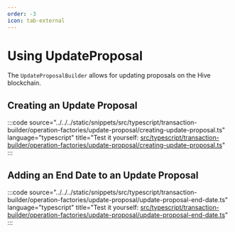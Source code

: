 ```yaml
---
order: -3
icon: tab-external
---
```


# Using UpdateProposal

The `UpdateProposalBuilder` allows for updating proposals on the Hive blockchain.

## Creating an Update Proposal

:::code source="../../../static/snippets/src/typescript/transaction-builder/operation-factories/update-proposal/creating-update-proposal.ts" language="typescript" title="Test it yourself: [src/typescript/transaction-builder/operation-factories/update-proposal/creating-update-proposal.ts](https://stackblitz.com/github/openhive-network/wax-doc-snippets?file=src%2Ftypescript%2Ftransaction-builder%2Foperation-factories%2Fupdate-proposal%2Fcreating-update-proposal.ts&startScript=test-tb-operation-factories-creating-update-proposal)" :::

## Adding an End Date to an Update Proposal

:::code source="../../../static/snippets/src/typescript/transaction-builder/operation-factories/update-proposal/update-proposal-end-date.ts" language="typescript" title="Test it yourself: [src/typescript/transaction-builder/operation-factories/update-proposal/update-proposal-end-date.ts](https://stackblitz.com/github/openhive-network/wax-doc-snippets?file=src%2Ftypescript%2Ftransaction-builder%2Foperation-factories%2Fupdate-proposal%2Fupdate-proposal-end-date.ts&startScript=test-tb-operation-factories-update-proposal-end-date)" :::

